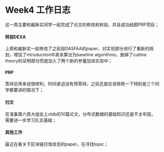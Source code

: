 # Week4 工作日志

这一周主要和臧新实同学一起完成了论文的修改和转投，并且成功结题PRP项目；

#### 转投DEXA

上周和臧新实一起修改了之前投DASFAA的paper，对实验部分进行了重新的规划，增加了introduction中其余算法为baseline algorithms，删掉了cutline theory的证明部分而是加入了两个新的参量加进实验中；

#### PRP

答辩总体来说很顺利，时间紧迫没有预答辩，之前还是应该排练一下特别是三个同学都要讲的情况下；

#### 扫文

在准备第六周大组会上vldb的10篇论文，分布式数据的基础知识还是不太牢固，需要进一步学习扎实基础；


#### 其他工作

最近在看关于区块链日蚀攻击的paper，在寻找topic；